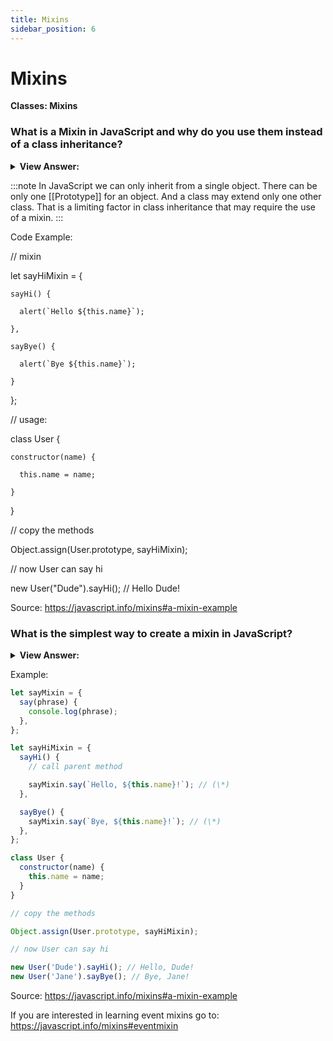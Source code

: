 ```yaml
---
title: Mixins
sidebar_position: 6
---
```


# Mixins

**Classes: Mixins**

<head>
  <title>Mixins - JavaScript Interview Questions & Answers</title>
  <meta charSet="utf-8" />
</head>

### What is a Mixin in JavaScript and why do you use them instead of a class inheritance?

<details>
  <summary><strong>View Answer:</strong></summary>
  <div>
  <div><strong>Interview Response:</strong> A mixin is a class containing methods that can be used by other classes without a need to inherit from it. In other words, a mixin provides methods that implement a certain behavior, but we do not use it alone, we use it to add the behavior to other classes.</div><br />
  <div><strong>Technical Response:</strong> In JavaScript we can only inherit from a single object. There can be only one [[Prototype]] for an object. And a class may extend only one other class. That is a limiting factor in class inheritance that may require the use of a mixin. A mixin is a class containing methods that can be used by other classes without a need to inherit from it. In other words, a mixin provides methods that implement a certain behavior, but we do not use it alone, we use it to add the behavior to other classes.
  </div>
  </div>
</details>

:::note
In JavaScript we can only inherit from a single object. There can be only one [[Prototype]] for an object. And a class may extend only one other class. That is a limiting factor in class inheritance that may require the use of a mixin.
:::

Code Example:

// mixin

let sayHiMixin = {

    sayHi() {

      alert(`Hello ${this.name}`);

    },

    sayBye() {

      alert(`Bye ${this.name}`);

    }

};

// usage:

class User {

    constructor(name) {

      this.name = name;

    }

}

// copy the methods

Object.assign(User.prototype, sayHiMixin);

// now User can say hi

new User("Dude").sayHi(); // Hello Dude!

Source: <https://javascript.info/mixins#a-mixin-example>

### What is the simplest way to create a mixin in JavaScript?

<details>
  <summary><strong>View Answer:</strong></summary>
  <div>
  <div><strong>Interview Response:</strong> The simplest way to implement a mixin in JavaScript is to make an object with useful methods, so that we can easily merge them into a prototype of any class. There is no inheritance, but a simple method copying.
</div>
  </div>
</details>

Example:

```js
let sayMixin = {
  say(phrase) {
    console.log(phrase);
  },
};

let sayHiMixin = {
  sayHi() {
    // call parent method

    sayMixin.say(`Hello, ${this.name}!`); // (\*)
  },

  sayBye() {
    sayMixin.say(`Bye, ${this.name}!`); // (\*)
  },
};

class User {
  constructor(name) {
    this.name = name;
  }
}

// copy the methods

Object.assign(User.prototype, sayHiMixin);

// now User can say hi

new User('Dude').sayHi(); // Hello, Dude!
new User('Jane').sayBye(); // Bye, Jane!
```

Source: <https://javascript.info/mixins#a-mixin-example>

If you are interested in learning event mixins go to: <https://javascript.info/mixins#eventmixin>
